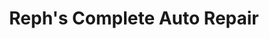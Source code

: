 ---
title: "Reph's Complete Auto Repair"
url: /coplay/rephs-complete-auto-repair/
shop: car repair
---